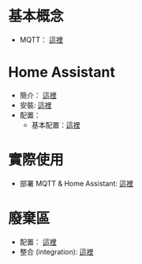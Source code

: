 # 基本概念
- MQTT： [這裡](./mqtt.md)

# Home Assistant
- 簡介： [這裡](./Home%20Assistant/intro.md)
- 安裝: [這裡](./Home%20Assistant/install.md)
- 配置：
  - 基本配置：[這裡](./Home%20Assistant/config/basic.md)

# 實際使用
- 部署 MQTT & Home Assistant:  [這裡](./deployment/MQTT_HA.md)

# 廢棄區
- 配置： [這裡](./Home%20Assistant/config.md)
- 整合 (integration): [這裡](./Home%20Assistant/integration.md)

